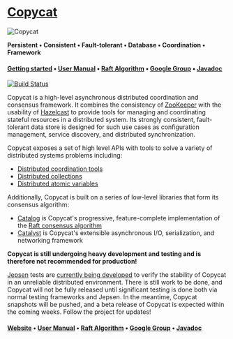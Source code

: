 [Copycat][Website]
=======

![Copycat](https://github.com/atomix/copycat/blob/gh-pages/assets/img/copycat.png)

**Persistent • Consistent • Fault-tolerant • Database • Coordination • Framework**

#### [Getting started][Getting started] • [User Manual][User manual] • [Raft Algorithm][Catalog] • [Google Group][Google group] • [Javadoc][Javadoc]

[![Build Status](https://travis-ci.org/atomix/copycat.png)](https://travis-ci.org/atomix/copycat)

Copycat is a high-level asynchronous distributed coordination and consensus framework. It combines the consistency of
[ZooKeeper](https://zookeeper.apache.org/) with the usability of [Hazelcast](http://hazelcast.org/) to provide tools for managing
and coordinating stateful resources in a distributed system. Its strongly consistent, fault-tolerant data store is designed for
such use cases as configuration management, service discovery, and distributed synchronization.

Copycat exposes a set of high level APIs with tools to solve a variety of distributed systems problems including:
* [Distributed coordination tools](http://atomix.github.io/copycat/user-manual/distributed-resources/#distributed-coordination)
* [Distributed collections](http://atomix.github.io/copycat/user-manual/distributed-resources/#distributed-collections)
* [Distributed atomic variables](http://atomix.github.io/copycat/user-manual/distributed-resources/#distributed-atomic-variables)

Additionally, Copycat is built on a series of low-level libraries that form its consensus algorithm:
* [Catalog][Catalog] is Copycat's progressive, feature-complete implementation of the [Raft consensus algorithm][Raft]
* [Catalyst][Catalyst] is Copycat's extensible asynchronous I/O, serialization, and networking framework

**Copycat is still undergoing heavy development and testing and is therefore not recommended for production!**

[Jepsen](https://github.com/aphyr/jepsen) tests are [currently being developed](http://github.com/jhalterman/copycat-jepsen)
to verify the stability of Copycat in an unreliable distributed environment. There is still work to be done, and Copycat
will not be fully released until significant testing is done both via normal testing frameworks and Jepsen. In the meantime,
Copycat snapshots will be pushed, and a beta release of Copycat is expected within the coming weeks. Follow the project for
updates!

#### [Website][Website] • [User Manual][User manual] • [Raft Algorithm][Catalog] • [Google Group][Google group] • [Javadoc][Javadoc]

[Website]: http://atomix.github.io/copycat/
[Getting started]: http://atomix.github.io/copycat/getting-started/
[User manual]: http://atomix.github.io/copycat/user-manual/
[Google group]: https://groups.google.com/forum/#!forum/copycat
[Javadoc]: http://atomix.github.io/copycat/api/0.1.0/
[Raft]: https://raft.github.io/
[Catalog]: http://github.com/atomix/catalog
[Catalyst]: http://github.com/atomix/catalyst
